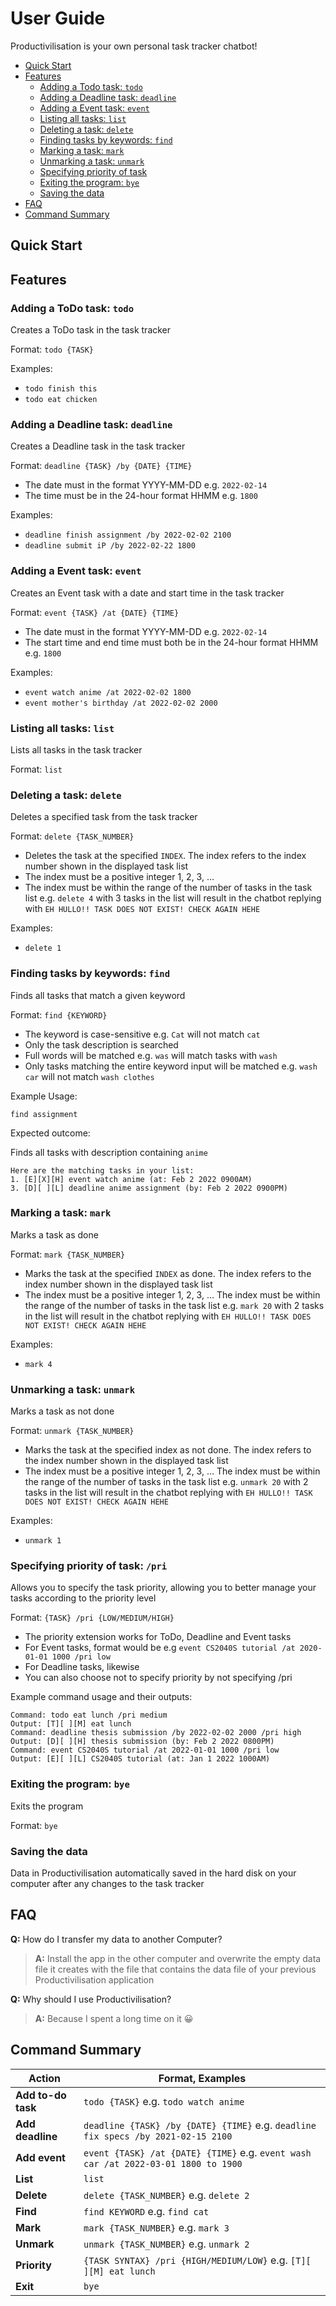 # User Guide

Productivilisation is your own personal task tracker chatbot!

- [Quick Start](#quick-start)
- [Features](#features)
    - [Adding a Todo task: `todo`](#adding-a-todo-task-todo)
    - [Adding a Deadline task: `deadline`](#adding-a-deadline-deadline)
    - [Adding a Event task: `event`](#adding-an-event-event)
    - [Listing all tasks: `list`](#listing-all-tasks-list)
    - [Deleting a task: `delete`](#deleting-a-task-delete)
    - [Finding tasks by keywords: `find`](#finding-tasks-by-keywords-find)
    - [Marking a task: `mark`](#marking-a-task-mark)
    - [Unmarking a task: `unmark`](#unmarking-a-task-unmark)
    - [Specifying priority of task](#specifying-priority-of-task-pri)
    - [Exiting the program: `bye`](#exiting-the-program-bye)
    - [Saving the data](#saving-the-data)
- [FAQ](#faq)
- [Command Summary](#command-summary)

## Quick Start

## Features


### Adding a ToDo task: `todo`

Creates a ToDo task in the task tracker

Format: `todo {TASK}`

Examples:
- `todo finish this`
- `todo eat chicken`

### Adding a Deadline task: `deadline`

Creates a Deadline task in the task tracker

Format: `deadline {TASK} /by {DATE} {TIME}`

- The date must in the format YYYY-MM-DD e.g. `2022-02-14`
- The time must be in the 24-hour format HHMM e.g. `1800`

Examples:
- `deadline finish assignment /by 2022-02-02 2100`
- `deadline submit iP /by 2022-02-22 1800`

### Adding a Event task: `event`

Creates an Event task with a date and start time in the task tracker

Format: `event {TASK} /at {DATE} {TIME}`

- The date must in the format YYYY-MM-DD e.g. `2022-02-14`
- The start time and end time must both be in the 24-hour format HHMM e.g. `1800`

Examples:
- `event watch anime /at 2022-02-02 1800`
- `event mother's birthday /at 2022-02-02 2000`

### Listing all tasks: `list`

Lists all tasks in the task tracker

Format: `list`

### Deleting a task: `delete`

Deletes a specified task from the task tracker

Format: `delete {TASK_NUMBER}`

- Deletes the task at the specified `INDEX`. The index refers to the index number shown in the displayed task list
- The index must be a positive integer 1, 2, 3, …​
- The index must be within the range of the number of tasks in the task list e.g. `delete 4` with 3 tasks in the list will result in the chatbot replying with `EH HULLO!! TASK DOES NOT EXIST! CHECK AGAIN HEHE`

Examples:
- `delete 1`

### Finding tasks by keywords: `find`

Finds all tasks that match a given keyword

Format: `find {KEYWORD}`

- The keyword is case-sensitive e.g. `Cat` will not match `cat`
- Only the task description is searched
- Full words will be matched e.g. `was` will match tasks with `wash`
- Only tasks matching the entire keyword input will be matched e.g. `wash car` will not match `wash clothes`

Example Usage:

`find assignment`

Expected outcome:

Finds all tasks with description containing `anime`

```
Here are the matching tasks in your list:
1. [E][X][H] event watch anime (at: Feb 2 2022 0900AM)
3. [D][ ][L] deadline anime assignment (by: Feb 2 2022 0900PM)
```

### Marking a task: `mark`

Marks a task as done

Format: `mark {TASK_NUMBER}`

- Marks the task at the specified `INDEX` as done. The index refers to the index number shown in the displayed task list
- The index must be a positive integer 1, 2, 3, …​
  The index must be within the range of the number of tasks in the task list e.g. `mark 20` with 2 tasks in the list will result in the chatbot replying with `EH HULLO!! TASK DOES NOT EXIST! CHECK AGAIN HEHE`

Examples:
- `mark 4`

### Unmarking a task: `unmark`

Marks a task as not done

Format: `unmark {TASK_NUMBER}`

- Marks the task at the specified index as not done. The index refers to the index number shown in the displayed task list
- The index must be a positive integer 1, 2, 3, …​
  The index must be within the range of the number of tasks in the task list e.g. `unmark 20` with 2 tasks in the list will result in the chatbot replying with `EH HULLO!! TASK DOES NOT EXIST! CHECK AGAIN HEHE`

Examples:
- `unmark 1`

### Specifying priority of task: `/pri`

Allows you to specify the task priority, allowing you to better manage your tasks according to the priority level

Format: `{TASK} /pri {LOW/MEDIUM/HIGH}`

- The priority extension works for ToDo, Deadline and Event tasks
- For Event tasks, format would be e.g `event CS2040S tutorial /at 2020-01-01 1000 /pri low`
- For Deadline tasks, likewise
- You can also choose not to specify priority by not specifying /pri

Example command usage and their outputs:

```
Command: todo eat lunch /pri medium
Output: [T][ ][M] eat lunch
Command: deadline thesis submission /by 2022-02-02 2000 /pri high
Output: [D][ ][H] thesis submission (by: Feb 2 2022 0800PM)
Command: event CS2040S tutorial /at 2022-01-01 1000 /pri low
Output: [E][ ][L] CS2040S tutorial (at: Jan 1 2022 1000AM)
```

### Exiting the program: `bye`

Exits the program

Format: `bye`

### Saving the data

Data in Productivilisation automatically saved in the hard disk on your computer after any changes to the task tracker

## FAQ

**Q:** How do I transfer my data to another Computer?

>**A:** Install the app in the other computer and overwrite the empty data file it creates with the file that contains the data file of your previous Productivilisation application

**Q:** Why should I use Productivilisation?

>**A:** Because I spent a long time on it :grinning:


## Command Summary

| Action             | Format, Examples                                                                   |
|--------------------|------------------------------------------------------------------------------------| 
| **Add to-do task** | `todo {TASK}` e.g. `todo watch anime`                                              |
| **Add deadline**   | `deadline {TASK} /by {DATE} {TIME}` e.g. `deadline fix specs /by 2021-02-15 2100`  |
| **Add event**      | `event {TASK} /at {DATE} {TIME}` e.g. `event wash car /at 2022-03-01 1800 to 1900` |
| **List**           | `list`                                                                             |
| **Delete**         | `delete {TASK_NUMBER}` e.g. `delete 2`                                             |
| **Find**           | `find KEYWORD` e.g. `find cat`                                                     |
| **Mark**           | `mark {TASK_NUMBER}` e.g. `mark 3`                                                 |
| **Unmark**         | `unmark {TASK_NUMBER}` e.g. `unmark 2`                                             |
| **Priority**       | `{TASK SYNTAX} /pri {HIGH/MEDIUM/LOW}` e.g. `[T][ ][M] eat lunch`                  |
| **Exit**           | `bye`                                                                              |

